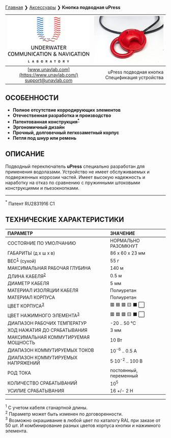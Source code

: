 [Главная](/README_RU) ❯ [Аксессуары](/accessories_ru) ❯ **Кнопка подводная uPress**

<div style="page-break-after: always;"></div>

| ![logo](/documentation/sm_logo.png) | ![logo](/documentation/redbutton.png) |
| :---: | ---: |
| [www.unavlab.com](https://www.unavlab.com/) <br/> [support@unavlab.com](mailto:support@unavlab.com) | uPress подводная кнопка <br/> Спецификация устройства |

## ОСОБЕННОСТИ

* **Полное отсутствие корродирующих элементов**
* **Отечественная разработка и производство**
* **Патентованная конструкция<sup>[*](#fn_asterisk)</sup>**
* **Эргономичный дизайн**
* **Прочный, долговечный легкозаметный корпус**
* **Петля под шнур или ремень**

## ОПИСАНИЕ

Подводный переключатель **uPress** специально разработан для применения водолазами. Устройство не имеет обслуживаемых и подверженных коррозии частей.
Имеет высокую надежность и наработку на отказ по сравнению с пружинными штоковыми конструкциями и пьезокнопками.

___________________

<a name="fn_asterisk"><sup>*</sup></a> Патент RU2831916 C1
  
<div style="page-break-after: always;"></div>

## ТЕХНИЧЕСКИЕ ХАРАКТЕРИСТИКИ

| ПАРАМЕТР | ЗНАЧЕНИЕ |
| :--- | :--- |
| СОСТОЯНИЕ ПО УМОЛЧАНИЮ | НОРМАЛЬНО РАЗОМКНУТ |
| ГАБАРИТЫ (д х ш х в)| 86 x 60 x 23 мм |
| ВЕС<sup>[1](#fn1)</sup> (сухой) | 55 г |
| МАКСИМАЛЬНАЯ РАБОЧАЯ ГЛУБИНА | 140 м |
| ДЛИНА КАБЕЛЯ<sup>[2](#fn2)</sup> | 0.5 м |
| ДИАМЕТР КАБЕЛЯ | 5 мм |
| МАТЕРИАЛ ИЗОЛЯЦИИ КАБЕЛЯ | Полиуретан |
| МАТЕРИАЛ КОРПУСА | Полиуретан |
| ЦВЕТ КОРПУСА<sup>[3](#fn3)</sup> | 🟥 🟦 🟩 🟨 ⬛ ⬜ |
| ЦВЕТ НАЖИМНОГО ЭЛЕМЕНТА<sup>[3](#fn3)</sup> | 🟥 🟦 🟩 🟨 ⬛ ⬜ |
| ДИАПАЗОН РАБОЧИХ ТЕМПЕРАТУР | -20 .. 50 °С |
| ХОД НАЖАТИЯ ДО СРАБАТЫВАНИЯ | 3 мм |
| МАКСИМАЛЬНАЯ КОММУТИРУЕМАЯ МОЩНОСТЬ | 10 Вт |
| ДИАПАЗОН КОММУТИРУЕМЫХ ТОКОВ | 10<sup>-6</sup> .. 0.5 A |
| ДИАПАЗОН КОММУТИРУЕМЫХ НАПРЯЖЕНИЙ | 5·10<sup>-2</sup> .. 100 В |
| РОД ТОКА | постоянный, переменный |
| КОЛИЧЕСТВО СРАБАТЫВАНИЙ | 10<sup>5</sup> | 
| УСИЛИЕ СРАБАТЫВАНИЯ | 16 +/- 2 Н |

________________  
<a name="fn1"><sup>1</sup></a> С учетом кабеля станартной длины.  
<a name="fn2"><sup>2</sup></a> Параметр может быть изменен по договоренности.  
<a name="fn3"><sup>3</sup></a> Возможно окрашивание в любой цвет по каталогу RAL при заказе от 50 шт. И комбинирование разных цветов корпуса кнопки и нажимного элемента. 

<div style="page-break-after: always;"></div>


